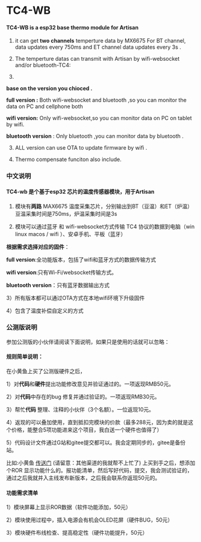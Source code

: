 # TC4-WB
#### TC4-WB is a esp32 base thermo module for Artisan 

1) it can get **two channels**  temperture data by MX6675 For BT channel, data updates every 750ms and ET channel data updates every 3s .

2) The temperture datas can transmit with Artisan by wifi-websocket and/or bluetooth-TC4:
3) 
**base on the version you chioced .**

**full version :**  Both wifi-websocket and bluetooth ,so you can monitor the data on PC and cellphone both 

**wifi version:**  Only wifi-websocket,so you can monitor data on PC on tablet by wifi.

**bluetooth version** : Only bluetooth ,you can monitor data by bluetooth .
      
3) ALL version can use OTA to update firmware by wifi .

    
4) Thermo compensate funciton also include.

### 中文说明
#### TC4-wb 是个基于esp32 芯片的温度传感器模块，用于Artisan
       
1) 模块有**两路** MAX6675 温度采集芯片，分别输出到BT（豆温）和ET（炉温）豆温采集时间是750ms，炉温采集时间是3s

2) 模块可以通过蓝牙 和 wifi-websocket方式传输 TC4 协议的数据到电脑（win linux macos / wifi ）、安卓手机、平板（蓝牙）

**根据需求选择对应的固件**：

**full version**:全功能版本，包括了wifi和蓝牙方式的数据传输方式

**wifi version**:只有Wi-Fi/websocket传输方式。

**bluetooth version**：只有蓝牙数据输出方式

3）所有版本都可以通过OTA方式在本地wifi环境下升级固件

4）包含了温度补偿自定义的方式


### 公测版说明
参加公测版的小伙伴请阅读下面说明，如果只是使用的话就可以忽略：
#### 规则简单说明：
在小黄鱼上买了公测版硬件之后，

1）对**代码**和**硬件**提出功能修改意见并验证通过的。一项返现RMB50元。

2）对**代码**中存在的bug 修复并通过验证的。一项返现RMB30元。

3）帮忙**代码** 整理、注释的小伙伴（3个名额）。一位返现10元。

4）返现的可以叠加使用，直到抵扣完模块的价款（最多288元，因为卖的就是这个价格，能整合5项功能进来这个项目，我白送一个硬件也值得了）

5）代码设计文件通过G站和gitee提交都可以。我会定期同步的，gitee是备份站。


比如:小黄鱼 [传送门](https://m.tb.cn/h.UNjM5cI?tk=xDD2dhO9j6p) (请留意：其他渠道的我就帮不上忙了) 上买到手之后，想添加个ROR 显示功能什么的。报功能清单，然后写好代码，提交，我会测试验证的，通过之后我就并入主线发布新版本，之后我会联系你返现50元的。

#### 功能需求清单

1）模块屏幕上显示ROR数据（软件功能添加，50元）

2）模块使用过程中，插入电源会有机会OLED花屏（硬件BUG，50元）

3）模块硬件布线检查、提高稳定性（硬件功能提升，50元）


